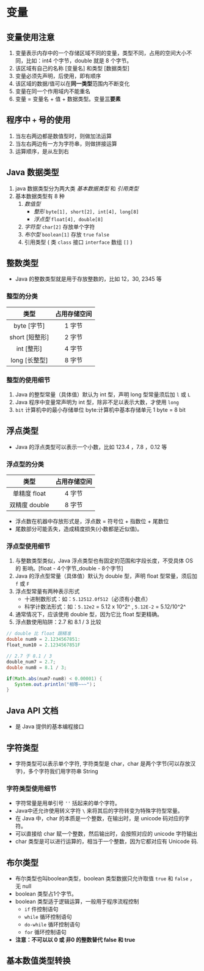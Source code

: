 # 变量

## 变量使用注意

1. 变量表示内存中的一个存储区域不同的变量，类型不同，占用的空间大小不同，比如：int4 个字节，double 就是 8 个字节。
2. 该区域有自己的名称 [变量名] 和类型 [数据类型]
3. 变量必须先声明，后使用，即有顺序
4. 该区域的数据/值可以在**同一类型**范围内不断变化
5. 变量在同一个作用域内不能重名
6. 变量 = 变量名 + 值 + 数据类型。变量**三要素**

## 程序中 `+` 号的使用

1. 当左右两边都是数值型时，则做加法运算
2. 当左右两边有一方为字符串，则做拼接运算
3. 运算顺序，是从左到右

## Java 数据类型

1. java 数据类型分为两大类 _基本数据类型_ 和 _引用类型_
2. 基本数据类型有 8 种
   1. _数值型_
      - _整形_ `byte[1], short[2], int[4], long[8]`
      - _浮点型_ `float[4], double[8]`
   2. _字符型_ `char[2]` 存放单个字符
   3. _布尔型_ `boolean[1]` 存放 `true` `false`
   4. 引用类型 ( 类 `class` 接口 `interface` 数组 `[]` )

## 整数类型

- Java 的整数类型就是用于存放整数的，比如 12，30, 2345 等

### 整型的分类

|      类型      | 占用存储空间 |
| :------------: | :----------: |
|  byte [字节]   |    1 字节    |
| short [短整形] |    2 字节    |
|   int [整形]   |    4 字节    |
| long [长整型]  |    8 字节    |

### 整型的使用细节

1. Java 的整型常量（具体值）默认为 int 型，声明 long 型常量须后加 `l` 或 `L`
2. Java 程序中变量常声明为 int 型，除非不足以表示大数，才使用 `long`
3. `bit` 计算机中的最小存储单位 byte:计算机中基本存储单元 1 byte = 8 bit

## 浮点类型

- Java 的浮点类型可以表示一个小数，比如 123.4 ，7.8 ，0.12 等

### 浮点型的分类

|     类型      | 占用存储空间 |
| :-----------: | :----------: |
| 单精度 float  |    4 字节    |
| 双精度 double |    8 字节    |

- 浮点数在机器中存放形式是，浮点数 = 符号位 + 指数位 + 尾数位
- 尾数部分可能丢失，造成精度损失(小数都是近似值)。

### 浮点型使用细节

1. 与整数类型类似，Java 浮点类型也有固定的范围和字段长度，不受具体 OS 的
   影响。[float - 4个字节_double - 8个字节]
2. Java 的浮点型常量（具体值）默认为 double 型，声明 float 型常量，须后加 `f`
   或 `F`
3. 浮点型常量有两种表示形式
   - 十进制数形式：如：`5.12512.0f512`（必须有小数点）
   - 科学计数法形式：如：`5.12e2` = 5.12 x 10^2^ , `5.12E-2` = 5.12/10^2^
4. 通常情况下，应该使用 double 型，因为它比 float 型更精确。
5. 浮点数使用陷阱：2.7 和 8.1 / 3 比较

```java
// double 比 float 跟精准
double num9 = 2.1234567851:
float_num10 = 2.1234567851F

// 2.7 于 8.1 / 3
double_num7 = 2.7;
double num8 = 8.1 / 3;

if(Math.abs(num7-num8) < 0.00001) {
   System.out.println("相等~~~")；
}
```

## Java API 文档

- 是 Java 提供的基本编程接口

## 字符类型

- 字符类型可以表示单个字符, 字符类型是 char，char 是两个字节(可以存放汉字)，多个字符我们用字符串 String

### 字符类型使用细节

- 字符常量是用单引号 `''` 括起来的单个字符。
- Java中还允许使用转义字符 `\` 来将其后的字符转变为特殊字符型常量。
- 在 Java 中，char 的本质是一个整数，在输出时，是 unicode 码对应的字符。
- 可以直接给 char 赋一个整数，然后输出时，会按照对应的 unicode 字符输出
- char 类型是可以进行运算的，相当于一个整数，因为它都对应有 Unicode 码.

## 布尔类型

- 布尔类型也叫boolean类型，boolean 类型数据只允许取值 `true` 和 `false` ，无 null
- boolean 类型占1个字节。
- boolean 类型适于逻辑运算，一般用于程序流程控制
  - `if` 件控制语句
  - `while` 循环控制语句
  - `do-while` 循环控制语句
  - `for` 循环控制语句
- **注意：不可以以 0 或 非0 的整数替代 false 和 true**

## 基本数值类型转换
